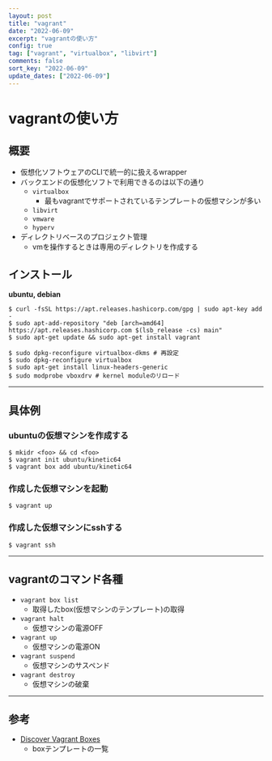 ```yaml
---
layout: post
title: "vagrant"
date: "2022-06-09"
excerpt: "vagrantの使い方"
config: true
tag: ["vagrant", "virtualbox", "libvirt"]
comments: false
sort_key: "2022-06-09"
update_dates: ["2022-06-09"]
---
```


# vagrantの使い方

## 概要
 - 仮想化ソフトウェアのCLIで統一的に扱えるwrapper
 - バックエンドの仮想化ソフトで利用できるのは以下の通り
   - `virtualbox`
     - 最もvagrantでサポートされているテンプレートの仮想マシンが多い
   - `libvirt`
   - `vmware`
   - `hyperv`
 - ディレクトリベースのプロジェクト管理
   - vmを操作するときは専用のディレクトリを作成する

## インストール

**ubuntu, debian**  
```console
$ curl -fsSL https://apt.releases.hashicorp.com/gpg | sudo apt-key add -
$ sudo apt-add-repository "deb [arch=amd64] https://apt.releases.hashicorp.com $(lsb_release -cs) main"
$ sudo apt-get update && sudo apt-get install vagrant

$ sudo dpkg-reconfigure virtualbox-dkms # 再設定
$ sudo dpkg-reconfigure virtualbox
$ sudo apt-get install linux-headers-generic
$ sudo modprobe vboxdrv # kernel moduleのリロード
```

---

## 具体例

### ubuntuの仮想マシンを作成する
```console
$ mkidr <foo> && cd <foo>
$ vagrant init ubuntu/kinetic64 
$ vagrant box add ubuntu/kinetic64 
```

### 作成した仮想マシンを起動

```console
$ vagrant up
```

### 作成した仮想マシンにsshする
```console
$ vagrant ssh
```

---

## vagrantのコマンド各種
 - `vagrant box list`
   - 取得したbox(仮想マシンのテンプレート)の取得
 - `vagrant halt`
   - 仮想マシンの電源OFF
 - `vagrant up`
   - 仮想マシンの電源ON
 - `vagrant suspend`
   - 仮想マシンのサスペンド
 - `vagrant destroy`
   - 仮想マシンの破棄

---

## 参考
 - [Discover Vagrant Boxes](https://app.vagrantup.com/boxes/search)
   - boxテンプレートの一覧